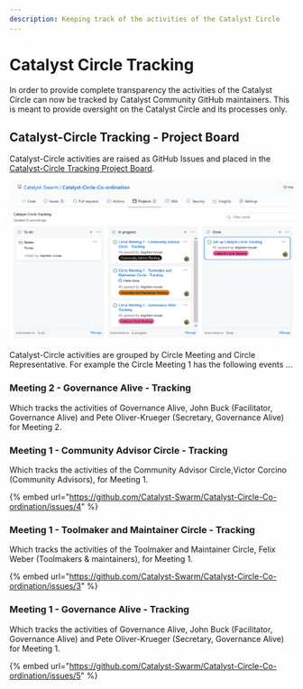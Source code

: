 ```yaml
---
description: Keeping track of the activities of the Catalyst Circle
---
```


# Catalyst Circle Tracking

In order to provide complete transparency the activities of the Catalyst Circle can now be tracked by Catalyst Community GitHub maintainers. This is meant to provide oversight on the Catalyst Circle and its processes only.

## Catalyst-Circle Tracking - Project Board

Catalyst-Circle activities are raised as GitHub Issues and placed in the [Catalyst-Circle Tracking Project Board](https://github.com/Catalyst-Swarm/Catalyst-Circle-Co-ordination/projects/2).

![Catalyst-Circle Tracking - Project Board](.gitbook/assets/2021-07-18-3-.png)

Catalyst-Circle activities are grouped by Circle Meeting and Circle Representative. For example the Circle Meeting 1 has the following events ...

### Meeting 2 - Governance Alive - Tracking

Which tracks the activities of Governance Alive,  John Buck \(Facilitator, Governance Alive\) and Pete Oliver-Krueger \(Secretary, Governance Alive\) for Meeting 2.



### Meeting 1 - Community Advisor Circle - Tracking

Which tracks the activities of the Community Advisor Circle,Victor Corcino \(Community Advisors\),  for Meeting 1.

{% embed url="https://github.com/Catalyst-Swarm/Catalyst-Circle-Co-ordination/issues/4" %}

### Meeting 1 - Toolmaker and Maintainer Circle - Tracking

Which tracks the activities of the Toolmaker and Maintainer Circle, Felix Weber \(Toolmakers & maintainers\), for Meeting 1.

{% embed url="https://github.com/Catalyst-Swarm/Catalyst-Circle-Co-ordination/issues/3" %}

### Meeting 1 - Governance Alive - Tracking

Which tracks the activities of Governance Alive,  John Buck \(Facilitator, Governance Alive\) and Pete Oliver-Krueger \(Secretary, Governance Alive\) for Meeting 1.

{% embed url="https://github.com/Catalyst-Swarm/Catalyst-Circle-Co-ordination/issues/5" %}











